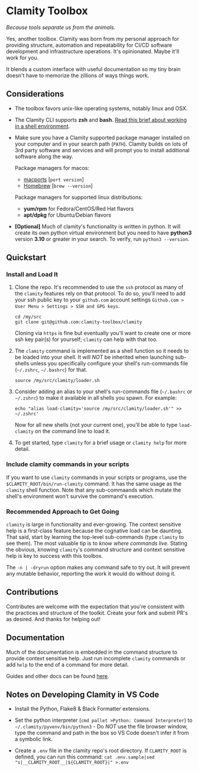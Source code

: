 # Clamity Toolbox

_Because tools separate us from the animals._

Yes, another toolbox. Clamity was born from my personal approach for providing
structure, automation and repeatability for CI/CD software development and
infrastructure operations. It's opinionated. Maybe it'll work for you.

It blends a custom interface with useful documentation so my tiny brain doesn't
have to memorize the zillions of ways things work.

## Considerations

- The toolbox favors unix-like operating systems, notably linux and OSX.

- The Clamity CLI supports **zsh** and **bash**. [Read this brief about working
  in a shell environment](docs/shell-environment.md).

- Make sure you have a Clamity supported package manager installed on your
  computer and in your search path (`PATH`). Clamity builds on lots of 3rd party
  software and services and will prompt you to install additional software along
  the way.

  Package managers for macos:

  - [macports](https://macports.org) [`port version`]
  - [Homebrew](https://brew.sh) [`brew --version`]

  Package managers for supported linux distributions:

  - **yum/rpm** for Fedora/CentOS/Red Hat flavors
  - **apt/dpkg** for Ubuntu/Debian flavors

- **[Optional]** Much of clamity's functionality is written in python. It will
  create its own python virtual environment but you need to have **python3**
  version **3.10** or greater in your search. To verify, run `python3
--version`.

## Quickstart

### Install and Load It

1. Clone the repo. It's recommended to use the `ssh` protocol as many of the
   `clamity` features rely on that protocol. To do so, you'll need to add your
   ssh public key to your `github.com` account settings `Github.com > User Menu > Settings > SSH and GPG keys`.

   ```
   cd /my/src
   git clone git@github.com:clamity-toolbox/clamity
   ```

   Cloning via `https` is fine but eventually you'll want to create one or more
   ssh key pair(s) for yourself; `clamity` can help with that too.

1. The `clamity` command is implemented as a shell function so it needs to be
   loaded into your shell. It will _NOT_ be inherited when launching sub-shells
   unless you specifically configure your shell's run-commands file (`~/.zshrc`,
   `~/.bashrc`) for that.

   ```
   source /my/src/clamity/loader.sh
   ```

1. Consider adding an alias to your shell's run-commands file (`~/.bashrc` or
   `~/.zshrc`) to make it available in all shells you spawn. For example:

   ```
   echo "alias load-clamity='source /my/src/clamity/loader.sh'" >> ~/.zshrc'
   ```

   Now for all new shells (not your current one), you'll be able to type
   `load-clamity` on the command line to load it.

1. To get started, type `clamity` for a brief usage or `clamity help` for more
   detail.

### Include clamity commands in your scripts

If you want to use `clamity` commands in your scripts or programs, use the
`$CLAMITY_ROOT/bin/run-clamity` command. It has the same usage as the `clamity`
shell function. Note that any sub-commaands which mutate the shell's environment
won't survive the command's execution.

### Recommended Approach to Get Going

`clamity` is large in functionality and ever-growing. The context sensitive help
is a first-class feature because the cognative load can be daunting. That said,
start by learning the top-level sub-commands (type `clamity` to see them). The
most valuable tip is to _know where commands live_. Stating the obvious, knowing
`clamity`'s command structure and context sensitive help is key to success with
this toolbox.

The `-n | -dryrun` option makes any command safe to try out. It will
prevent any mutable behavior, reporting the work it would do without doing it.

## Contributions

Contributes are welcome with the expectation that you're consistent with the
practices and structure of the toolkit. Create your fork and submit PR's as
desired. And thanks for helping out!

## Documentation

Much of the documentation is embedded in the command structure to provide
context sensitive help. Just run incomplete `clamity` commands or add `help` to
the end of a command for more detail.

Guides and other docs can be found [here](docs/README.md).

## Notes on Developing Clamity in VS Code

- Install the Python, Flake8 & Black Formatter extensions.

- Set the python interpreter (`cmd pallet >Python: Command Interpreter`) to
  `~/.clamity/pyvenv/bin/python3` - Do _NOT_ use the file browser window, type
  the command and path in the box so VS Code doesn't infer it from a symbolic
  link.

- Create a `.env` file in the clamity repo's root directory. If `CLAMITY_ROOT`
  is defined, you can run this command: `cat .env.sample|sed "s|__CLAMITY_ROOT__|${CLAMITY_ROOT}|" >.env`
